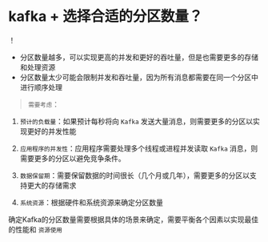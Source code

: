 # kafka + 选择合适的分区数量？

！[](./img/kafka%E7%89%B9%E6%80%A7.png)

- 分区数量越多，可以实现更高的并发和更好的吞吐量，但是也需要更多的存储和处理资源
- 分区数量太少可能会限制并发和吞吐量，因为所有消息都需要在同一个分区中进行顺序处理

> `需要考虑`：

1. `预计的负载量`：如果预计每秒将向 `Kafka` 发送大量消息，则需要更多的分区以实现更好的并发性能

2. `应用程序的并发性`：应用程序需要处理多个线程或进程并发读取 `Kafka` 消息，则需要更多的分区以避免竞争条件。

3. `数据保留期`：需要保留数据的时间很长（几个月或几年），需要更多的分区以支持更大的存储需求

4. `系统资源`：根据硬件和系统资源来确定分区数量

确定Kafka的分区数量需要根据具体的场景来确定，需要平衡各个因素以实现最佳的性能和 `资源使用`
